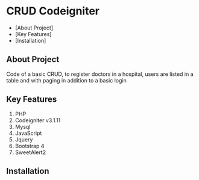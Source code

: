 # CRUD Codeigniter

* [About Project]
* [Key Features]
* [Installation]

## About Project

Code of a basic CRUD, to register doctors in a hospital, users are listed in a table and with paging in addition to a basic login

## Key Features

1. PHP
2. Codeigniter v3.1.11
3. Mysql
4. JavaScript
5. Jquery
6. Bootstrap 4
7. SweetAlert2

## Installation
